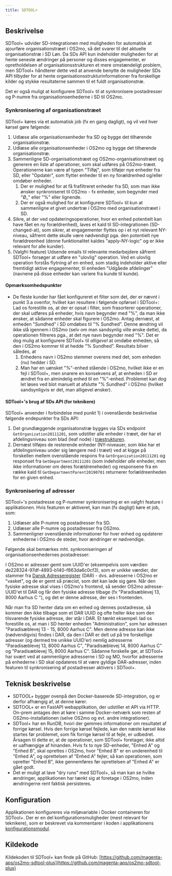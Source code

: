 ```yaml
---
title: SDTOOL+
---
```


## Beskrivelse

SDTool+ udvider SD-integrationen med muligheden for automatisk at ajourføre
organisationstræet i OS2mo, så det svarer til det aktuelle organisationstræ i
SD Løn. Da SDs API kun indeholder muligheden for at hente seneste ændringer på
personer og disses engagementer, er opretholdelsen af organisationsstrukturen
et mere omstændeligt problem, men SDTool+ håndterer dette ved at anvende benytte
de muligheder SDs API tilbyder for at hente organisationsstrukturinformationer
fra forskellige kilder og stykke resultaterne sammen til et fuldt
organisationstræ.

Det er også muligt at konfigurere SDTool+ til at synkronisere
postadresser og P-numre fra organisationsenhederne i SD til OS2mo.

### Synkronisering af organisationstræet

SDTool+ køres via et automatisk job (fx en gang dagligt), og vil ved hver
kørsel gøre følgende:

1. Udlæse alle organisationsenheder fra SD og bygge det tilhørende
   organisationstræ.
2. Udlæse alle organisationsenheder i OS2mo og bygge det tilhørende
   organisationstræ.
3. Sammenligne SD-organisationstræet og OS2mo-organisationstræet og generere en
   liste af operationer, som skal udføres på OS2mo-træet. Operationerne kan
   være af typen "Tilføj", som tilføjer nye enheder fra SD, eller
   "Opdatér", som flytter enheder til en ny forældrenhed og/eller omdøber
   enheder.
     1. Der er mulighed for at få frafiltreret enheder fra SD, som man ikke
        ønsker synkroniseret til OS2mo - fx enheder, som begynder med "Ø_"
        eller "%" eller lignende.
     2. Der er også mulighed for at konfigurere SDTool+ til kun at sammenligne
        et givet undertræ i OS2mo med organisationstræet i SD.
4. Sikre, at der ved opdateringsoperationer, hvor en enhed potentielt kan have fået en ny
   forældrenhed), laves et kald til SD-integrationen (SD-changed-at), som
   sikrer, at engagementer flyttes op i et nyt relevant NY-niveau, såfremt
   dette skulle være nødvendigt pga. den potentielt nye forældreenhed (denne
   funktionalitet kaldes "apply-NY-logic" og er ikke relevant for alle kunder).
5. (Valgfri feature) Udsende emails til relevante medarbejdere såfremt SDTool+
   forsøger at udføre en "ulovlig" operation. Ved en ulovlig operation forstås
   flytning af en enhed, som stadig indeholder aktive eller fremtidigt aktive
   engagementer, til enheden "Udgåede afdelinger" (navnene på disse enheder kan
   variere fra kunde til kunde).

#### Opmærksomhedspunkter

* De fleste kunder har fået konfigureret et filter som det, der er nævnt i
  punkt 3.a ovenfor, hvilket kan resultere i følgende opførsel i SDTool+: Lad
  os forestille os, at der er opsat i filter, som frasorterer operationer, der
  skal udføres på enheder, hvis navn begynder med "%", da man ikke ønsker, at
  sådanne enheder skal figurere i OS2mo. Antag dernæst, at
  enheden "Sundhed" i SD omdøbes til "% Sundhed". Denne ændring vil ikke slå
  igennem i OS2mo (selv om man sandsynlig ville ønske dette), da operationen
  filtreres pga., at det nye navn begynder med "%". Det er dog mulig at
  konfigurere SDTool+ til _alligevel_ at omdøbe enheden, så den i OS2mo kommer
  til at hedde "% Sundhed". Resultats bliver således, at
    1. Enhedens navn i OS2mo stemmer overens med det, som enheden (nu) hedder i
       SD.
    2. Man har en uønsket "%"-enhed stående i OS2mo, hvilket ikke er en fejl i
       SDTool+, men snarere en konsekvens af, at enheden i SD er ændret fra en
       almindelig enhed til en "%"-enhed. Problemet kan dog let løses ved blot
       manuelt at afslutte "% Sundhed" i OS2mo (hvilket sandsynligvis er det,
       man alligevel ønsker).

#### SDTool+'s brug af SDs API (for teknikere)

SDTool+ anvender i forbindelse med punkt 1) i ovenstående beskrivelse følgende
endepunkter fra SDs API:

1. Det grundlæggende organisatonstræ bygges via SDs endpoint
   `GetOrganization20111201`, som udstiller alle enheder i træet, der har et
   afdelingsniveau som blad (leaf node) i
   [træstrukturen](https://en.wikipedia.org/wiki/Tree_(data_structure)).
2. Dernæst tilføjes de resterende enheder (NY-niveauer, som ikke har
   et afdelingsniveau under sig længere ned i træet) ved at kigge på
   forskellen mellem ovenstående respons fra `GetOrganization20111201` og
   responset fra `GetDepartment20111201` (som indeholder _alle_ enheder,
   men ikke informationer om deres forældreneheder) og responsene fra en
   række kald til `GetDepartmentParent20190701` returnerer forlældreenheden
   for en given enhed.

### Synkronisering af adresser

SDTool+'s postadresse og P-nummer synkronisering er en valgfri feature i
applikationen. Hvis featuren er aktiveret, kan man (fx dagligt) køre et job,
som:

1. Udlæser alle P-numre og postadresser fra SD.
2. Udlæser alle P-numre og postadresser fra OS2mo.
3. Sammenligner ovenstående informationer for hver enhed og opdaterer enhederne
   i OS2mo de steder, hvor ændringer er nødvendige.

Følgende skal bemærkes mht. synkroniseringen af organisationsenhedernes
postadresser:

I OS2mo er adresser gemt som UUID'er (eksempelvis som værdien
de228324-97df-4893-b140-f863da6c0cf3), som er unikke værdier, der stammer fra
[Dansk Adresseregister](https://danmarksadresser.dk/) (DAR) - dvs. adresserne i
OS2mo er "vasket", og de er gemt så præcist, som det kan lade sig gøre. Når den
fysiske adresse skal vises i OS2mo's frontend, så sender OS2mo adresse-UUID'et
til DAR og får den fysiske adresse tilbage (fx "Paradisæblevej 13, 8000 Aarhus C
"), og det er denne adresse, der ses i frontenden.

Når man fra SD henter data om en enhed og dennes postadresse, så kommer den ikke
tilbage som et DAR UUID og ofte heller ikke som den tilsvarende fysiske adresse,
der står i DAR. Et tænkt eksempel: lad os forestille os, at man i SD
henter enheden "Administration", som har adressen "Paradisæblevej 13 - 15,
8000 Aarhus C". Men denne adresse kan ikke (nødvendigvis) findes i DAR, da den
i DAR er delt ud på tre forskellige adresser (og dermed tre unikke UUID'er)
nemlig adresserne "Paradisæblevej 13, 8000 Aarhus C", "Paradisæblevej 14,
8000 Aarhus C" og "Paradisæblevej 15, 8000 Aarhus C". Sådanne forskelle gør, at
SDTool+ har svært ved at sammenligne adresserne i SD og MO, hvorfor adresserne
på enhederne i SD skal opdateres til at være gyldige DAR-adresser, inden
featuren til synkronisering af postadresser aktivers i SDTool+.

## Teknisk beskrivelse

* SDTOOL+ bygger ovenpå den Docker-baserede SD-integration, og er derfor
  afhængig af, at denne kører.
* SDTOOL+ er en FastAPI webapplikation, der udstiller et API via HTTP. On-prem
  antages den at køre i samme Docker-netværk som resten af OS2mo-installationen
  (selve OS2mo og evt. andre integrationer).
* SDTool+ har en RunDB, hvori der gemmes informationer om resultatet af forrige
  kørsel. Hvis den forrige kørsel fejlede, kan den næste kørsel ikke startes
  før problemet, som fik forrige kørsel til at fejle, er udbedret. Årsagen til
  dette er, at de operationer, som SDTool+ foretager, ikke altid er uafhængige
  af hinanden. Hvis fx to nye SD-enheder, "Enhed A" og "Enhed B", skal oprettes
  i OS2mo, hvor "Enhed B" er en underenhed til "Enhed A", og oprettelsen af
  "Enhed A" fejler, så kan operationen, som opretter "Enhed B", ikke gennemføres
  før oprettelsen af "Enhed A" er gået godt.
* Det er muligt at lave "dry runs" med SDTool+, så man kan se hvilke ændringer,
  applikationen har tænkt sig at foretage i OS2mo, inden ændringerne rent
  faktisk persisteres.

## Konfiguration

Applikationen konfigureres via miljøvariable i Docker containeren for
SDTool+. Der er en del konfigurationsmuligheder (mest relevant for teknikere),
som er beskrevet via kommentarer i koden i applikationens
[konfigurationsmodul](https://github.com/magenta-aps/os2mo-sdtool-plus/blob/master/sdtoolplus/config.py).

## Kildekode

Kildekoden til SDTool+ kan finde på GitHub:
[https://github.com/magenta-aps/os2mo-sdtool-plus](https://github.com/magenta-aps/os2mo-sdtool-plus)
